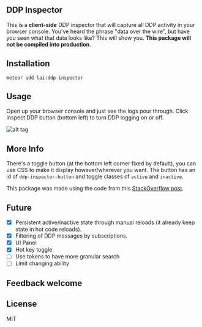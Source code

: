 ## DDP Inspector

This is a __client-side__ DDP inspector that will capture all DDP activity in your browser console. You've heard the phrase "data over the wire", but have you seen what that data looks like? This will show you. __This package will not be compiled into production__.

## Installation

```
meteor add lai:ddp-inspector
```

## Usage

Open up your browser console and just see the logs pour through. Click Inspect DDP button (bottom left) to turn DDP logging on or off.

![alt tag](https://raw.github.com/rclai/meteor-ddp-inspector/master/screenshot.png)

## More Info

There's a toggle button (at the bottom left corner fixed by default), you can use CSS to make it display however/wherever you want. The button has an id of `ddp-inspector-button` and toggle classes of `active` and `inactive`.

This package was made using the code from this [StackOverflow post](http://stackoverflow.com/a/25373867/620010).

## Future

* [x] Persistent active/inactive state through manual reloads (it already keep state in hot code reloads).
* [x] Filtering of DDP messages by subscriptions.
* [x] UI Panel
* [x] Hot key toggle
* [ ] Use tokens to have more granular search
* [ ] Limit changing ability

## Feedback welcome

## License

MIT
